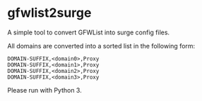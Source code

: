 # gfwlist2surge
A simple tool to convert GFWList into surge config files.

All domains are converted into a sorted list in the following form:

```
DOMAIN-SUFFIX,<domain0>,Proxy
DOMAIN-SUFFIX,<domain1>,Proxy
DOMAIN-SUFFIX,<domain2>,Proxy
DOMAIN-SUFFIX,<domain3>,Proxy
```

Please run with Python 3.
